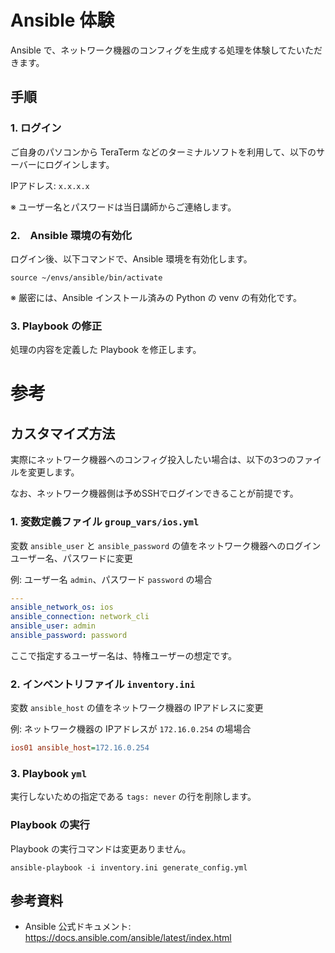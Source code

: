 # Ansible 体験

Ansible で、ネットワーク機器のコンフィグを生成する処理を体験してたいただきます。

## 手順

### 1. ログイン
ご自身のパソコンから TeraTerm などのターミナルソフトを利用して、以下のサーバーにログインします。

IPアドレス: `x.x.x.x`

※ ユーザー名とパスワードは当日講師からご連絡します。


### 2.　Ansible 環境の有効化

ログイン後、以下コマンドで、Ansible 環境を有効化します。

```
source ~/envs/ansible/bin/activate
```

※ 厳密には、Ansible インストール済みの Python の venv の有効化です。


### 3. Playbook の修正

処理の内容を定義した Playbook を修正します。

# 参考


## カスタマイズ方法

実際にネットワーク機器へのコンフィグ投入したい場合は、以下の3つのファイルを変更します。

なお、ネットワーク機器側は予めSSHでログインできることが前提です。


### 1. 変数定義ファイル `group_vars/ios.yml`
変数 `ansible_user` と `ansible_password` の値をネットワーク機器へのログインユーザー名、パスワードに変更

例: ユーザー名 `admin`、パスワード `password` の場合
```yaml
---
ansible_network_os: ios
ansible_connection: network_cli
ansible_user: admin
ansible_password: password
```

ここで指定するユーザー名は、特権ユーザーの想定です。


### 2. インベントリファイル `inventory.ini` 

変数 `ansible_host` の値をネットワーク機器の IPアドレスに変更

例: ネットワーク機器の IPアドレスが `172.16.0.254` の場場合
```ini
ios01 ansible_host=172.16.0.254
```

### 3. Playbook `yml`
実行しないための指定である `tags: never` の行を削除します。


### Playbook の実行
Playbook の実行コマンドは変更ありません。
```
ansible-playbook -i inventory.ini generate_config.yml
```

## 参考資料
- Ansible 公式ドキュメント: https://docs.ansible.com/ansible/latest/index.html